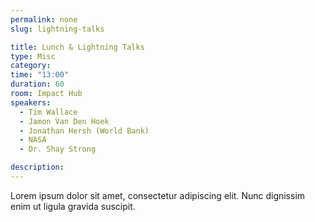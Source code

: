 ```yaml
---
permalink: none
slug: lightning-talks

title: Lunch & Lightning Talks
type: Misc
category:
time: "13:00"
duration: 60
room: Impact Hub
speakers:
  - Tim Wallace
  - Jamon Van Den Hoek
  - Jonathan Hersh (World Bank)
  - NASA
  - Dr. Shay Strong

description: 
---
```

Lorem ipsum dolor sit amet, consectetur adipiscing elit. Nunc dignissim enim ut ligula gravida suscipit.